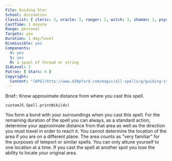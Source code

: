 ```yaml
---
File: Guiding Star
School: divination
ClassList: { cleric: 3, oracle: 3, ranger: 2, witch: 3, shaman: 2, psychic: 3 }
CastTime: 1 minute
Range: personal
Targets: you
Duration: 1 day/level
Dismissible: yes
Components:
  V: yes
  S: yes
  M: a spool of thread or string
SLALevel: 3
Patron: { Stars: 6 }
Copyright:
  Content: "[APG](http://www.d20pfsrd.com/magic/all-spells/g/guiding-star)"
---
```

Brief:: Know approximate distance from where you cast this spell.

```dataviewjs
customJS.Spell.printWiki(dv)
```

You form a bond with your surroundings when you cast this spell. For the remaining duration of the spell you can always, as a standard action, determine your approximate distance from that area as well as the direction you must travel in order to reach it. You cannot determine the location of the area if you are on a different plane. The area counts as "very familiar" for the purposes of teleport or similar spells. You can only attune yourself to one location at a time. If you cast the spell at another spot you lose the ability to locate your original area.
